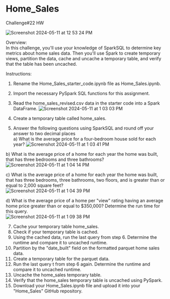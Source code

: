# Home_Sales
Challenge#22 HW

![Screenshot 2024-05-11 at 12 53 24 PM](https://github.com/apkaur32/Home_Sales/assets/150749167/07ebd48c-30f8-49ee-8f25-c98b9c1660ee)

Overview: \
In this challenge, you'll use your knowledge of SparkSQL to determine key metrics about home sales data. Then you'll use Spark to create temporary views, partition the data, cache and uncache a temporary table, and verify that the table has been uncached.

Instructions: 
1. Rename the Home_Sales_starter_code.ipynb file as Home_Sales.ipynb.
2. Import the necessary PySpark SQL functions for this assignment.
3. Read the home_sales_revised.csv data in the starter code into a Spark DataFrame.
![Screenshot 2024-05-11 at 1 03 03 PM](https://github.com/apkaur32/Home_Sales/assets/150749167/e494d3c0-c57c-4119-8429-aad114fcc69f)

4. Create a temporary table called home_sales.
5. Answer the following questions using SparkSQL and round off your answer to two decimal places\
a) What is the average price for a four-bedroom house sold for each year? 
![Screenshot 2024-05-11 at 1 03 41 PM](https://github.com/apkaur32/Home_Sales/assets/150749167/d17f0b38-f803-472f-bc7c-b71e57d5f8ac)

b) What is the average price of a home for each year the home was built, that has three bedrooms and three bathrooms?  
![Screenshot 2024-05-11 at 1 04 14 PM](https://github.com/apkaur32/Home_Sales/assets/150749167/1c823780-07a9-4b57-a4c7-ae84048616da)

c) What is the average price of a home for each year the home was built, that has three bedrooms, three bathrooms, two floors, and is greater than or equal to 2,000 square feet?  
![Screenshot 2024-05-11 at 1 04 39 PM](https://github.com/apkaur32/Home_Sales/assets/150749167/1a75c5e2-1d66-4a3e-bb71-f40df218b6f4)

d) What is the average price of a home per "view" rating having an average home price greater than or equal to $350,000? Determine the run time for this query.\
![Screenshot 2024-05-11 at 1 09 38 PM](https://github.com/apkaur32/Home_Sales/assets/150749167/0eacf4ce-c7aa-4bef-992f-1bc1bb89f922)

7. Cache your temporary table home_sales.
8. Check if your temporary table is cached.
9. Using the cached data, run the last query  from step 6. Determine the runtime and compare it to uncached runtime.
10. Partition by the "date_built" field on the formatted parquet home sales data.
11. Create a temporary table for the parquet data.
12. Run the last query t from step 6 again. Determine the runtime and compare it to uncached runtime.
13. Uncache the home_sales temporary table.
14. Verify that the home_sales temporary table is uncached using PySpark.
15. Download your Home_Sales.ipynb file and upload it into your "Home_Sales" GitHub repository.

